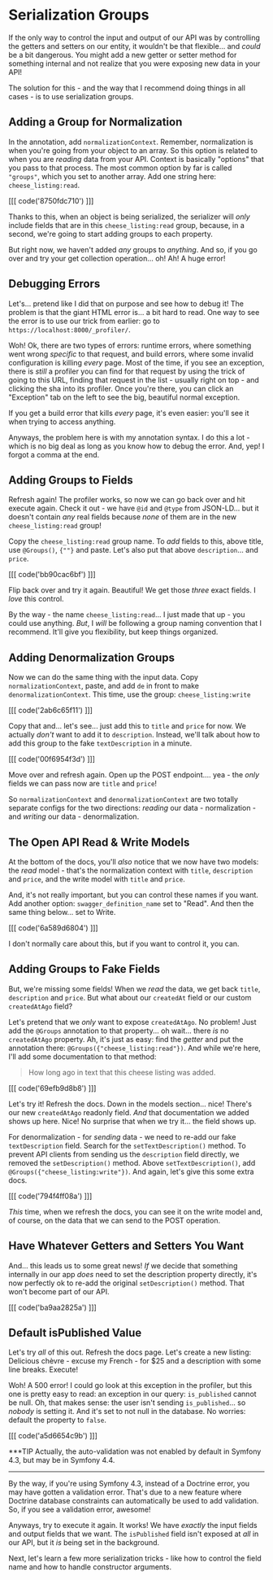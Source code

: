 # Serialization Groups

If the only way to control the input and output of our API was by controlling
the getters and setters on our entity, it wouldn't be that flexible... and
*could* be a bit dangerous. You might add a new getter or setter method for
something internal and not realize that you were exposing new data in your API!

The solution for this - and the way that I recommend doing things in all cases -
is to use serialization groups.

## Adding a Group for Normalization

In the annotation, add `normalizationContext`. Remember, normalization is
when you're going from your object to an array. So this option is related to when
you are *reading* data from your API. Context is basically "options" that you pass
to that process. The most common option by far is called `"groups"`, which you
set to another array. Add one string here: `cheese_listing:read`.

[[[ code('8750fdc710') ]]]

Thanks to this, when an object is being serialized, the serializer will *only*
include fields that are in this `cheese_listing:read` group, because, in a second,
we're going to start adding groups to each property.

But right now, we haven't added *any* groups to *anything*. And so, if you go over
and try your get collection operation... oh! Ah! A huge error!

## Debugging Errors

Let's... pretend like I did that on purpose and see how to debug it! The problem is
that the giant HTML error is... a bit hard to read. One way to see the error is
to use our trick from earlier: go to `https://localhost:8000/_profiler/`.

Woh! Ok, there are two types of errors: runtime errors, where something went wrong
*specific* to that request, and build errors, where some invalid configuration
is killing *every* page. Most of the time, if you see an exception, there is *still*
a profiler you can find for that request by using the trick of going to this URL,
finding that request in the list - usually right on top - and clicking the sha
into its profiler. Once you're there, you can click an "Exception" tab on the left
to see the big, beautiful normal exception.

If you get a build error that kills *every* page, it's even easier: you'll see it
when trying to access anything.

Anyways, the problem here is with my annotation syntax. I do this a lot - which
is no big deal as long as you know how to debug the error. And, yep! I forgot a
comma at the end.

## Adding Groups to Fields

Refresh again! The profiler works, so now we can go back over and hit execute again.
Check it out - we have `@id` and `@type` from JSON-LD... but it doesn't contain
*any* real fields because *none* of them are in the new `cheese_listing:read` group!

Copy the `cheese_listing:read` group name. To *add* fields to this, above title,
use `@Groups()`, `{""}` and paste. Let's also put that above `description`...
and `price`.

[[[ code('bb90cac6bf') ]]]

Flip back over and try it again. Beautiful! We get those *three* exact fields.
I *love* this control.

By the way - the name `cheese_listing:read`... I just made that up - you could
use anything. *But*, I *will* be following a group naming convention that I
recommend. It'll give you flexibility, but keep things organized.

## Adding Denormalization Groups

Now we can do the same thing with the input data. Copy `normalizationContext`,
paste, and add `de` in front to make `denormalizationContext`. This time, use
the group: `cheese_listing:write`

[[[ code('2ab6c65f11') ]]]

Copy that and... let's see... just add this to `title` and `price` for now. We
actually *don't* want to add it to `description`. Instead, we'll talk about how
to add this group to the fake `textDescription` in a minute.

[[[ code('00f6954f3d') ]]]

Move over and refresh again. Open up the POST endpoint.... yea - the *only* fields
we can pass now are `title` and `price`!

So `normalizationContext` and `denormalizationContext` are two totally separate
configs for the two directions: *reading* our data - normalization - and *writing*
our data - denormalization.

## The Open API Read & Write Models

At the bottom of the docs, you'll *also* notice that we now have two models: the
*read* model - that's the normalization context with `title`, `description` and
`price`, and the write model with `title` and `price`.

And, it's not really important, but you can control these names if you want. Add
another option: `swagger_definition_name` set to "Read". And then the same thing
below... set to Write.

[[[ code('6a589d6804') ]]]

I don't normally care about this, but if you want to control it, you can.

## Adding Groups to Fake Fields

But, we're missing some fields! When we *read* the data, we get back `title`,
`description` and `price`. But what about our `createdAt` field or our
custom `createdAtAgo` field?

Let's pretend that we *only* want to expose `createdAtAgo`. No problem! Just add
the `@Groups` annotation to that property... oh wait... there *is* no `createdAtAgo`
property. Ah, it's just as easy: find the *getter* and put the annotation there:
`@Groups({"cheese_listing:read"})`. And while we're here, I'll add some documentation
to that method:

> How long ago in text that this cheese listing was added.

[[[ code('69efb9d8b8') ]]]

Let's try it! Refresh the docs. Down in the models section... nice! There's our
new `createdAtAgo` readonly field. *And* that documentation we added shows up
here. Nice! No surprise that when we try it... the field shows up.

For denormalization - for *sending* data - we need to re-add our fake `textDescription`
field. Search for the `setTextDescription()` method. To prevent API clients from
sending us the `description` field directly, we removed the `setDescription()` method.
Above `setTextDescription()`, add `@Groups({"cheese_listing:write"})`. And again,
let's give this some extra docs.

[[[ code('794f4ff08a') ]]]

*This* time, when we refresh the docs, you can see it on the write model and, of
course, on the data that we can send to the POST operation.

## Have Whatever Getters and Setters You Want

And... this leads us to some great news! *If* we decide that something internally
in our app *does* need to set the description property directly, it's now perfectly
ok to re-add the original `setDescription()` method. That won't become part of our API.

[[[ code('ba9aa2825a') ]]]

## Default isPublished Value

Let's try *all* of this out. Refresh the docs page. Let's create
a new listing: Delicious chèvre - excuse my French - for $25 and a description
with some line breaks. Execute!

Woh! A 500 error! I could go look at this exception in the profiler, but this one
is pretty easy to read: an exception in our query: `is_published` cannot be null.
Oh, that makes sense: the user isn't sending `is_published`... so *nobody* is setting
it. And it's set to not null in the database. No worries: default the property
to `false`.

[[[ code('a5d6654c9b') ]]]

***TIP
Actually, the auto-validation was not enabled by default in Symfony 4.3, but may be in Symfony 4.4.
***

By the way, if you're using Symfony 4.3, instead of a Doctrine error, you may
have gotten a validation error. That's due to a new feature where Doctrine database
constraints can automatically be used to add validation. So, if you see a validation
error, awesome!

Anyways, try to execute it again. It works! We have *exactly* the input fields
and output fields that we want. The `isPublished` field isn't exposed at *all* in
our API, but it *is* being set in the background.

Next, let's learn a few more serialization tricks - like how to control the field
name and how to handle constructor arguments.
